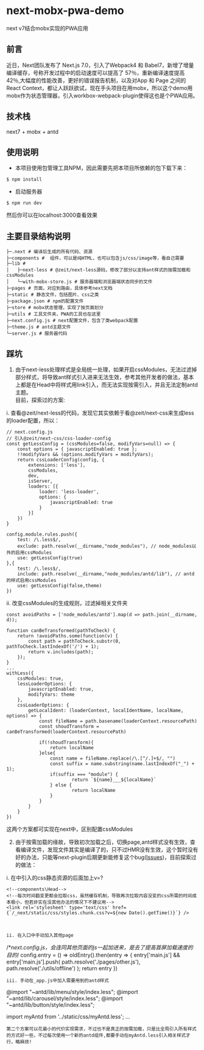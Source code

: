 # next-mobx-pwa-demo
next v7结合mobx实现的PWA应用
## 前言
近日，Next团队发布了 Next.js 7.0，引入了Webpack4 和 Babel7，新增了增量编译缓存，号称开发过程中的启动速度可以提高了 57％，重新编译速度提高 42％,大幅度的性能改善，更好的错误报告机制，以及对App 和 Page 之间的 React Context，都让人跃跃欲试，现在手头项目在用mobx，所以这个demo用mobx作为状态管理器，引入workbox-webpack-plugin使得这也是个PWA应用。
## 技术栈
next7 + mobx + antd


## 使用说明
- 本项目使用包管理工具NPM，因此需要先把本项目所依赖的包下载下来：
```
$ npm install
```

- 启动服务器
```
$ npm run dev
```
然后你可以在localhost:3000查看效果

## 主要目录结构说明
```
├─.next # 编译后生成的所有代码、资源
├─components #  组件，可以是纯HTML，也可以包含js/css/image等，看自己需要
├─lib # 
│   ├─next-less # @zeit/next-less源码，修改了部分以支持ant样式的按需加载和cssModules
│   └─with-mobx-store.js # 服务器端和浏览器端状态同步的文件
├─pages # 页面，对应到路由，具体参考next文档
├─static # 静态文件，包括图片、css之类
├─package.json # npm的配置文件
├─store # mobx状态管理，实现了按页面划分
├─utils # 工具文件夹，PWA的工具也在这里
├─next.config.js # next配置文件，包含了类webpack配置
├─theme.js # antd主题文件
└─server.js # 服务器代码
```
## 踩坑
1. 由于next-less处理样式是全局统一处理，如果开启cssModules，无法过滤掉部分样式，将导致ant样式引入进来无法生效，参考其他开发者的做法，基本上都是在Head中将样式用link引入，而无法实现按需引入，并且无法定制antd主题。  
目前，探索过的方案:

i. 查看@zeit/next-less的代码，发现它其实依赖于看@zeit/next-css来生成less的loader配置，所以：

```
// next.config.js
// 引入@zeit/next-css/css-loader-config
const getLessConfig = (cssModules=false, modifyVars=null) => {
    const options = { javascriptEnabled: true };
    !!modifyVars && (options.modifyVars = modifyVars);
    return cssLoaderConfig(config, {
        extensions: ['less'],
        cssModules,
        dev,
        isServer,
        loaders: [{
            loader: 'less-loader',
            options: {
            	javascriptEnabled: true
            }
        }]
    })
}

config.module.rules.push({
	test: /\.less$/,
	exclude: path.resolve(__dirname,"node_modules"), // node_modules以外的启用cssModules
	use: getLessConfig(true)
},{
	test: /\.less$/,
	include: path.resolve(__dirname,"node_modules/antd/lib"), // antd的样式启用cssModules
	use: getLessConfig(false,theme)
})
```
ii. 改变cssModules的生成规则，过滤掉相关文件夹
    
    
```
const avoidPaths = ['node_modules/antd'].map(d => path.join(__dirname, d));

function canBeTransformed(pathToCheck) {
	return !avoidPaths.some(function(v) {
		const path = pathToCheck.substr(0, pathToCheck.lastIndexOf('/') + 1);
		return v.includes(path);
	});
}
...
withLess({
	cssModules: true,
	lessLoaderOptions: {
		javascriptEnabled: true,
		modifyVars: theme
	},
	cssLoaderOptions: {
		getLocalIdent: (loaderContext, localIdentName, localName, options) => {
			const fileName = path.basename(loaderContext.resourcePath)
			const shoudTransform = canBeTransformed(loaderContext.resourcePath)

			if(!shoudTransform){
				return localName
			}else{
				const name = fileName.replace(/\.[^/.]+$/, "")
				const suffix = name.substring(name.lastIndexOf("_") + 1);
				if(suffix === "module") {
						return `${name}___${localName}`
				} else {
						return localName
				}
			}
		}
	}
})
```
这两个方案都可实现在next中，区别配置cssModules

2. 由于按需加载的缘故，导致初次加载之后，切换page,antd样式没有生效，查看编译文件，发现文件其实是编译了的，只不过HMR没有生效，这个暂时没有好的办法，只能等next-plugin后期更新能修复这个bug([Issues](https://github.com/zeit/next-plugins/issues/263))，目前探索过的做法：

i. 在<Head />中引入的css静态资源的后面加上v=?

```
<!--components\Head-->
<!--每次时间戳变更都会拉取css，虽然缓存机制，导致再次拉取内容没变的css所需的时间成本极小，但若非实在没其他办法的情况下不建议用-->
<link rel='stylesheet' type='text/css' href={`/_next/static/css/styles.chunk.css?v=${new Date().getTime()}`} />
```

```


ii. 在入口中手动加入其他page
```
/**next.config.js，会连同其他页面的js一起加进来，是去了提高首屏加载速度的目的*/
config.entry = () =>
	oldEntry().then(entry => {
		entry['main.js'] &&
			entry['main.js'].push(
				path.resolve('./pages/other.js'),
				path.resolve('./utils/offline')
			);
		return entry
	})
```
iii. 手动在_app.js中加入需要用到的antd样式

```
<!--myAntd.less-->
@import "~antd/lib/menu/style/index.less";
@import "~antd/lib/carousel/style/index.less";
@import "~antd/lib/button/style/index.less";
<!--_app.js-->
import myAntd from '../static/css/myAntd.less';
...
<style global jsx>{myAntd}</style>
```
第二个方案可以花最小的代价实现需求，不过也不是真正的按需加载，只是比全局引入所有样式的方式好一些，不过每次使用一个新的antd组件,都要手动在myAntd.less引入相关样式才行，略麻烦!
